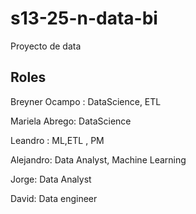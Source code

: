 # s13-25-n-data-bi
Proyecto de data


## Roles
Breyner Ocampo : DataScience, ETL

Mariela Abrego: DataScience

Leandro : ML,ETL , PM

Alejandro: Data Analyst, Machine Learning

Jorge: Data Analyst

David: Data engineer 
